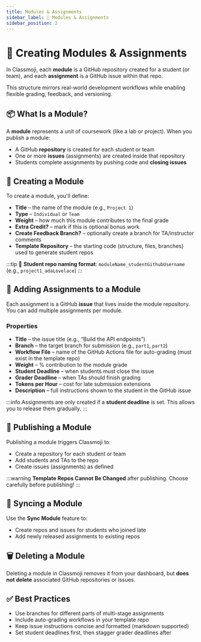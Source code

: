 ```yaml
---
title: Modules & Assignments
sidebar_label: 🧱 Modules & Assignments
sidebar_position: 2
---
```


# 🧱 Creating Modules & Assignments

In Classmoji, each **module** is a GitHub repository created for a student (or team), and each **assignment** is a GitHub issue within that repo.

This structure mirrors real-world development workflows while enabling flexible grading, feedback, and versioning.

## 📦 What Is a Module?

A **module** represents a unit of coursework (like a lab or project). When you publish a module:

- A GitHub **repository** is created for each student or team
- One or more **issues** (assignments) are created inside that repository
- Students complete assignments by pushing code and **closing issues**

## 🧰 Creating a Module

To create a module, you'll define:

- **Title** – the name of the module (e.g., `Project 1`)
- **Type** – `Individual` or `Team`
- **Weight** – how much this module contributes to the final grade
- **Extra Credit?** – mark if this is optional bonus work
- **Create Feedback Branch?** – optionally create a branch for TA/instructor comments
- **Template Repository** – the starting code (structure, files, branches) used to generate student repos

:::tip
📁 **Student repo naming format**: `moduleName_studentGithubUsername` (e.g., `project1_adaLovelace`)
:::

## 📝 Adding Assignments to a Module

Each assignment is a GitHub **issue** that lives inside the module repository. You can add multiple assignments per module.

### Properties

- **Title** – the issue title (e.g., “Build the API endpoints”)
- **Branch** – the target branch for submission (e.g., `part1`, `part2`)
- **Workflow File** – name of the GitHub Actions file for auto-grading (must exist in the template repo)
- **Weight** – % contribution to the module grade
- **Student Deadline** – when students must close the issue
- **Grader Deadline** – when TAs should finish grading
- **Tokens per Hour** – cost for late submission extensions
- **Description** – full instructions shown to the student in the GitHub issue

:::info
Assignments are only created if a **student deadline** is set. This allows you to release them gradually.
:::

## 🚀 Publishing a Module

Publishing a module triggers Classmoji to:

- Create a repository for each student or team
- Add students and TAs to the repo
- Create issues (assignments) as defined

:::warning
**Template Repos Cannot Be Changed** after publishing. Choose carefully before publishing!
:::

## 🔄 Syncing a Module

Use the **Sync Module** feature to:

- Create repos and issues for students who joined late
- Add newly released assignments to existing repos

## 🗑️ Deleting a Module

Deleting a module in Classmoji removes it from your dashboard, but **does not delete** associated GitHub repositories or issues.

## ✅ Best Practices

- Use branches for different parts of multi-stage assignments
- Include auto-grading workflows in your template repo
- Keep issue instructions concise and formatted (markdown supported)
- Set student deadlines first, then stagger grader deadlines after
